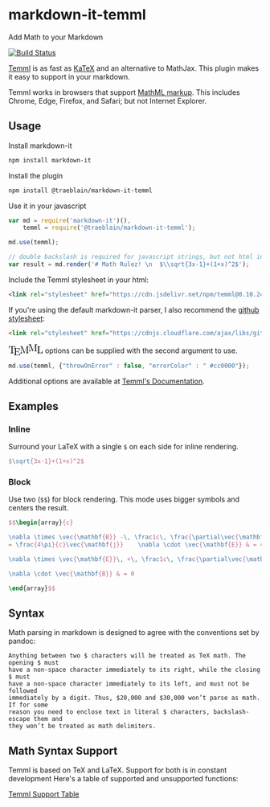 # markdown-it-temml

Add Math to your Markdown

[![Build Status](https://travis-ci.org/traeblain/markdown-it-temml.svg?branch=master)](https://travis-ci.org/traeblain/markdown-it-temml)

[Temml](https://temml.org/) is as fast as [KaTeX](https://github.com/Khan/KaTeX) and an alternative to MathJax. This plugin makes it easy to support in your markdown.

Temml works in browsers that support [MathML markup](https://caniuse.com/mathml).  This includes Chrome, Edge, Firefox, and Safari; but not Internet Explorer.

## Usage

Install markdown-it

```bash
npm install markdown-it
```

Install the plugin

```bash
npm install @traeblain/markdown-it-temml
```

Use it in your javascript

```javascript
var md = require('markdown-it')(),
    temml = require('@traeblain/markdown-it-temml');

md.use(temml);

// double backslash is required for javascript strings, but not html input
var result = md.render('# Math Rulez! \n  $\\sqrt{3x-1}+(1+x)^2$');
```

Include the Temml stylesheet in your html:

```html
<link rel="stylesheet" href="https://cdn.jsdelivr.net/npm/temml@0.10.24/dist/Temml-Local.min.css">
```

If you're using the default markdown-it parser, I also recommend the [github stylesheet](https://github.com/sindresorhus/github-markdown-css):

```html
<link rel="stylesheet" href="https://cdnjs.cloudflare.com/ajax/libs/github-markdown-css/4.0.0/github-markdown.min.css"/>
```

<math><mrow href="https://temml.org/"><mstyle mathsize="1.4400em" style="color:black;"><mtext>T</mtext><mspace width="-0.2em" style="margin-left:-0.2em;"></mspace><mpadded voffset="-0.2em" style="padding:0 0 0.2em 0;"><mtext>E</mtext></mpadded><mspace width="-0.08em" style="margin-left:-0.08em;"></mspace><mrow><mtext>M</mtext><mspace width="-0.08em" style="margin-left:-0.08em;"></mspace><mpadded voffset="0.2em" style="padding:0.2em 0 0 0;"><mtext>M</mtext></mpadded><mspace width="-0.08em" style="margin-left:-0.08em;"></mspace><mtext>L</mtext></mrow></mstyle></mrow></math> options can be supplied with the second argument to use.

```javascript
md.use(temml, {"throwOnError" : false, "errorColor" : " #cc0000"});
```

Additional options are available at [Temml's Documentation](https://temml.org/docs/en/administration#options).

## Examples

### Inline

Surround your LaTeX with a single `$` on each side for inline rendering.

```latex
$\sqrt{3x-1}+(1+x)^2$
```

### Block

Use two (`$$`) for block rendering. This mode uses bigger symbols and centers
the result.

```latex
$$\begin{array}{c}

\nabla \times \vec{\mathbf{B}} -\, \frac1c\, \frac{\partial\vec{\mathbf{E}}}{\partial t} &
= \frac{4\pi}{c}\vec{\mathbf{j}}    \nabla \cdot \vec{\mathbf{E}} & = 4 \pi \rho \\

\nabla \times \vec{\mathbf{E}}\, +\, \frac1c\, \frac{\partial\vec{\mathbf{B}}}{\partial t} & = \vec{\mathbf{0}} \\

\nabla \cdot \vec{\mathbf{B}} & = 0

\end{array}$$
```

## Syntax

Math parsing in markdown is designed to agree with the conventions set by pandoc:

    Anything between two $ characters will be treated as TeX math. The opening $ must
    have a non-space character immediately to its right, while the closing $ must
    have a non-space character immediately to its left, and must not be followed
    immediately by a digit. Thus, $20,000 and $30,000 won’t parse as math. If for some
    reason you need to enclose text in literal $ characters, backslash-escape them and
    they won’t be treated as math delimiters.

## Math Syntax Support

Temml is based on TeX and LaTeX. Support for both is in constant development
Here's a table of supported and unsupported functions:

[Temml Support Table](https://temml.org/docs/en/support_table)
